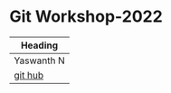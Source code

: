 # Git Workshop-2022

|Heading|
|---|
|Yaswanth N|
|[git hub](https://www.instagram.com/yaswanth9220/)|
